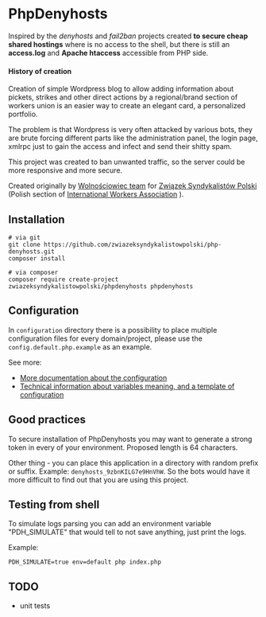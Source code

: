 PhpDenyhosts
============

Inspired by the _denyhosts_ and _fail2ban_ projects created **to secure cheap shared hostings** where is no
access to the shell, but there is still an **access.log** and **Apache htaccess** accessible from PHP side.

#### History of creation

Creation of simple Wordpress blog to allow adding information about pickets, strikes and other direct actions by a regional/brand section of workers union
is an easier way to create an elegant card, a personalized portfolio.

The problem is that Wordpress is very often attacked by various bots, they are brute forcing different parts 
like the administration panel, the login page, xmlrpc just to gain the access and infect and send their shitty spam.

This project was created to ban unwanted traffic, so the server could be more responsive and more secure.

Created originally by [Wolnościowiec team](https://github.com/Wolnosciowiec) for [Związek Syndykalistów Polski](http://zsp.net.pl) (Polish section of [International Workers Association](http://iwa-ait.org/) ).

## Installation

```
# via git
git clone https://github.com/zwiazeksyndykalistowpolski/php-denyhosts.git
composer install

# via composer
composer require create-project zwiazeksyndykalistowpolski/phpdenyhosts phpdenyhosts
```

## Configuration

In `configuration` directory there is a possibility to place multiple configuration files
for every domain/project, please use the `config.default.php.example` as an example.

See more:
- [More documentation about the configuration](./configuration/README.md)
- [Technical information about variables meaning, and a template of configuration](./configuration/config.default.php.example)

## Good practices

To secure installation of PhpDenyhosts you may want to generate a strong token
in every of your environment. Proposed length is 64 characters.

Other thing - you can place this application in a directory with random prefix or suffix.
Example: `denyhosts_9zbnKILG7e9HnVhW`. 
So the bots would have it more difficult to find out that you are using this project.

## Testing from shell

To simulate logs parsing you can add an environment variable "PDH_SIMULATE" that would
tell to not save anything, just print the logs.

Example:
```
PDH_SIMULATE=true env=default php index.php
```

## TODO

- unit tests